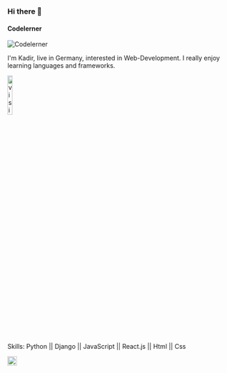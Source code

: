 ### Hi there 👋
#### Codelerner
![Codelerner](https://cdn1.vectorstock.com/i/thumb-large/47/05/young-man-programmer-working-on-computer-with-code-vector-18324705.jpg)

I'm Kadir, live in Germany, interested in Web-Development. I really enjoy learning languages and frameworks. 
<p align="left"> <img src="https://komarev.com/ghpvc/?username=yildirimkadir" alt="visitor counter" width="15%"/> </p>

Skills: Python || Django || JavaScript || React.js || Html || Css














<a href="https://www.linkedin.com/in/kadir-yildirim-87b458230/"><img align="left" src="https://raw.githubusercontent.com/yushi1007/yushi1007/main/images/linkedin.svg" alt="Yu Shi | LinkedIn" width="21px"/></a>
